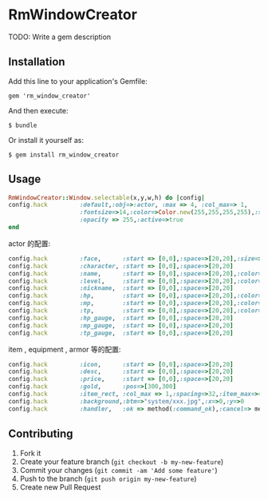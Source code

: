 # RmWindowCreator

TODO: Write a gem description

## Installation

Add this line to your application's Gemfile:

    gem 'rm_window_creator'

And then execute:

    $ bundle

Or install it yourself as:

    $ gem install rm_window_creator

## Usage

```ruby
RmWindowCreator::Window.selectable(x,y,w,h) do |config|
config.hack         :default,:obj=>:actor, :max => 4, :col_max=> 1,
                    :fontsize=>14,:color=>Color.new(255,255,255,255),:start=>[0,0],:space=>[20,20],
                    :opacity => 255,:active=>true
end
```

actor 的配置:

```ruby
config.hack         :face,      :start => [0,0],:space=>[20,20],:size=>96
config.hack         :character, :start => [0,0],:space=>[20,20]
config.hack         :name,      :start => [0,0],:space=>[20,20],:color=>Color.new(255,128,128,255),:fontsize=>18
config.hack         :level,     :start => [0,0],:space=>[20,20],:color=>Color.new(255,128,128,255),:fontsize=>16,:sub=>"等级"
config.hack         :nickname,  :start => [0,0],:space=>[20,20]
config.hack         :hp,        :start => [0,0],:space=>[20,20],:color=>Color.new(128,200,192,255)
config.hack         :mp,        :start => [0,0],:space=>[20,20],:color=>Color.new(0,255,0,255)
config.hack         :tp,        :start => [0,0],:space=>[20,20],:color=>Color.new(0,0,255,255)
config.hack         :hp_gauge,  :start => [0,0],:space=>[20,20]
config.hack         :mp_gauge,  :start => [0,0],:space=>[20,20]
config.hack         :tp_gauge,  :start => [0,0],:space=>[20,20]
```

item , equipment , armor 等的配置:

```ruby
config.hack         :icon,      :start => [0,0],:space=>[20,20]
config.hack         :desc,      :start => [0,0],:space=>[20,20]
config.hack         :price,     :start => [0,0],:space=>[20,20]
config.hack         :gold,      :pos=>[300,300]
config.hack         :item_rect, :col_max => 1,:spacing=>32,:item_max=>4,:item_height=>32,:item_width=>32
config.hack         :background,:btm=>"system/xxx.jpg",:x=>0,:y=>0
config.hack         :handler,   :ok => method(:command_ok),:cancel=> method(:command_cancel)
```
 
## Contributing

1. Fork it
2. Create your feature branch (`git checkout -b my-new-feature`)
3. Commit your changes (`git commit -am 'Add some feature'`)
4. Push to the branch (`git push origin my-new-feature`)
5. Create new Pull Request
